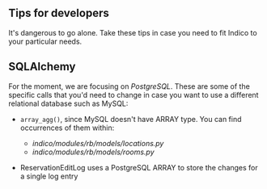 Tips for developers
-------------------
It's dangerous to go alone. Take these tips in case you need to fit Indico to your particular needs.

## SQLAlchemy
For the moment, we are focusing on _PostgreSQL_. These are some of the specific calls that you'd need to change in case you want to use a different relational database such as MySQL:

* `array_agg()`, since MySQL doesn't have ARRAY type. You can find occurrences of them within:
    - _indico/modules/rb/models/locations.py_
    - _indico/modules/rb/models/rooms.py_

* ReservationEditLog uses a PostgreSQL ARRAY to store the changes for a single log entry
